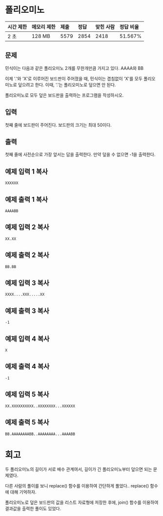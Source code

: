 # 폴리오미노

| 시간 제한 | 메모리 제한 | 제출 | 정답 | 맞힌 사람 | 정답 비율 |
| :-------- | :---------- | :--- | :--- | :-------- | :-------- |
| 2 초      | 128 MB      | 5579 | 2854 | 2418      | 51.567%   |

## 문제

민식이는 다음과 같은 폴리오미노 2개를 무한개만큼 가지고 있다. AAAA와 BB

이제 '.'와 'X'로 이루어진 보드판이 주어졌을 때, 민식이는 겹침없이 'X'를 모두 폴리오미노로 덮으려고 한다. 이때, '.'는 폴리오미노로 덮으면 안 된다.

폴리오미노로 모두 덮은 보드판을 출력하는 프로그램을 작성하시오.

## 입력

첫째 줄에 보드판이 주어진다. 보드판의 크기는 최대 50이다.

## 출력

첫째 줄에 사전순으로 가장 앞서는 답을 출력한다. 만약 덮을 수 없으면 -1을 출력한다.

## 예제 입력 1 복사

```
XXXXXX
```

## 예제 출력 1 복사

```
AAAABB
```

## 예제 입력 2 복사

```
XX.XX
```

## 예제 출력 2 복사

```
BB.BB
```

## 예제 입력 3 복사

```
XXXX....XXX.....XX
```

## 예제 출력 3 복사

```
-1
```

## 예제 입력 4 복사

```
X
```

## 예제 출력 4 복사

```
-1
```

## 예제 입력 5 복사

```
XX.XXXXXXXXXX..XXXXXXXX...XXXXXX
```

## 예제 출력 5 복사

```
BB.AAAAAAAABB..AAAAAAAA...AAAABB
```

# 회고

두 폴리오미노의 길이가 서로 배수 관계여서, 길이가 긴 폴리오미노부터 덮으면 되는 문제였다.  

다른 사람의 풀이를 보니 replace() 함수를 이용하여 간단하게 풀었다.. replace() 함수에 대해 기억하자.

폴리오미노로 덮은 보드판의 값을 리스트 자료형에 저장한 후에, join() 함수를 이용하여 결과값을 출력한 풀이도 있었다.